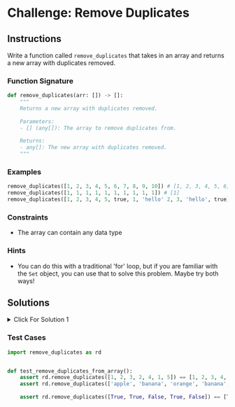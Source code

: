 # Challenge: Remove Duplicates

## Instructions

Write a function called `remove_duplicates` that takes in an array and returns a new array with duplicates removed.

### Function Signature

```python
def remove_duplicates(arr: []) -> []:
    """
    Returns a new array with duplicates removed.
    
    Parameters:
    - [] (any[]): The array to remove duplicates from.
    
    Returns:
    - any[]: The new array with duplicates removed.
    """
```


### Examples

```python
remove_duplicates([1, 2, 3, 4, 5, 6, 7, 8, 9, 10]) # [1, 2, 3, 4, 5, 6, 7, 8, 9, 10]
remove_duplicates([1, 1, 1, 1, 1, 1, 1, 1, 1, 1]) # [1]
remove_duplicates([1, 2, 3, 4, 5, true, 1, 'hello' 2, 3, 'hello', true]) # [1, 2, 3, 4, 5, true, 'hello']
```

### Constraints

- The array can contain any data type

### Hints

- You can do this with a traditional 'for' loop, but if you are familiar with the `Set` object, you can use that to solve this problem. Maybe try both ways!

## Solutions

<details>
  <summary>Click For Solution 1</summary>

Using a for loop

```python
def remove_duplicates(arr):
    unique_arr = []

    s = set()
    boolean_set = set()

    for e in arr:
        if isinstance(e, bool) and e not in boolean_set:
            boolean_set.add(e)
            unique_arr.append(e)
        elif not isinstance(e, bool) and e not in s:
            unique_arr.append(e)
            s.add(e)

    return unique_arr
```

### Explanation

- Create a new array called `unique_arr`.
- Create two sets
  - One for boolean values since boolean values is stored as 1 and 0s in python
  - and the other set for the rest of the elements
- Create a `for` loop that will loop through each element in the array.
  - If the element is a boolean and hasn't been added to the boolean set
    - add to the boolean set
    - add to the new array
  - else if the element is not a boolean and the element is not in the set
    - add it to the array
    - add to the other set
- Once we have looped through the entire array, we return `unique_arr`.

</details>

### Test Cases

```python
import remove_duplicates as rd


def test_remove_duplicates_from_array():
    assert rd.remove_duplicates([1, 2, 3, 2, 4, 1, 5]) == [1, 2, 3, 4, 5]
    assert rd.remove_duplicates(['apple', 'banana', 'orange', 'banana', 'kiwi']) == ['apple', 'banana', 'orange',
                                                                                     'kiwi']
    assert rd.remove_duplicates([True, True, False, True, False]) == [True, False]

```
